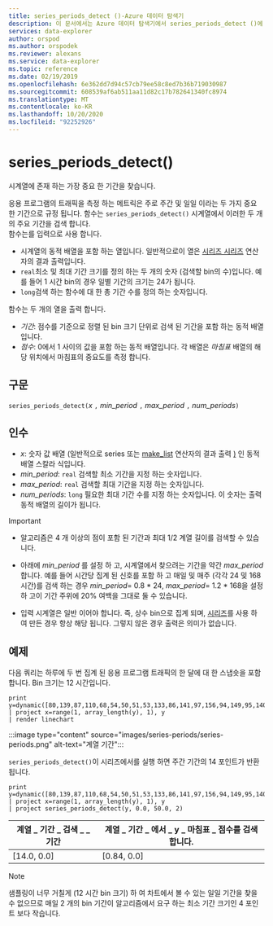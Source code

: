 ```yaml
---
title: series_periods_detect ()-Azure 데이터 탐색기
description: 이 문서에서는 Azure 데이터 탐색기에서 series_periods_detect ()에 대해 설명 합니다.
services: data-explorer
author: orspod
ms.author: orspodek
ms.reviewer: alexans
ms.service: data-explorer
ms.topic: reference
ms.date: 02/19/2019
ms.openlocfilehash: 6e362dd7d94c57cb79ee58c8ed7b36b719030987
ms.sourcegitcommit: 608539af6ab511aa11d82c17b782641340fc8974
ms.translationtype: MT
ms.contentlocale: ko-KR
ms.lasthandoff: 10/20/2020
ms.locfileid: "92252926"
---
```

# <a name="series_periods_detect"></a>series_periods_detect()

시계열에 존재 하는 가장 중요 한 기간을 찾습니다.  

응용 프로그램의 트래픽을 측정 하는 메트릭은 주로 주간 및 일일 이라는 두 가지 중요 한 기간으로 규정 됩니다. 함수는 `series_periods_detect()` 시계열에서 이러한 두 개의 주요 기간을 검색 합니다.  
함수는를 입력으로 사용 합니다.
* 시계열의 동적 배열을 포함 하는 열입니다. 일반적으로이 열은 [시리즈 시리즈](make-seriesoperator.md) 연산자의 결과 출력입니다.
* `real`최소 및 최대 기간 크기를 정의 하는 두 개의 숫자 (검색할 bin의 수)입니다. 예를 들어 1 시간 bin의 경우 일별 기간의 크기는 24가 됩니다. 
* `long`검색 하는 함수에 대 한 총 기간 수를 정의 하는 숫자입니다. 

함수는 두 개의 열을 출력 합니다.
* *기간*: 점수를 기준으로 정렬 된 bin 크기 단위로 검색 된 기간을 포함 하는 동적 배열입니다.
* *점수*: 0에서 1 사이의 값을 포함 하는 동적 배열입니다. 각 배열은 *마침표* 배열의 해당 위치에서 마침표의 중요도를 측정 합니다.
 
## <a name="syntax"></a>구문

`series_periods_detect(`*x* `,` *min_period* `,` *max_period* `,` *num_periods*`)`

## <a name="arguments"></a>인수

* *x*: 숫자 값 배열 (일반적으로 series 또는 [make_list](makelist-aggfunction.md) 연산자의 결과 출력 [)](make-seriesoperator.md) 인 동적 배열 스칼라 식입니다.
* *min_period*: `real` 검색할 최소 기간을 지정 하는 숫자입니다.
* *max_period*: `real` 검색할 최대 기간을 지정 하는 숫자입니다.
* *num_periods*: `long` 필요한 최대 기간 수를 지정 하는 숫자입니다. 이 숫자는 출력 동적 배열의 길이가 됩니다.

> [!IMPORTANT]
> * 알고리즘은 4 개 이상의 점이 포함 된 기간과 최대 1/2 계열 길이를 검색할 수 있습니다. 
>
> * 아래에 *min_period* 를 설정 하 고, 시계열에서 찾으려는 기간을 약간 *max_period* 합니다. 예를 들어 시간당 집계 된 신호를 포함 하 고 매일 및 매주 (각각 24 및 168 시간)를 검색 하는 경우 *min_period*= 0.8 \* 24, *max_period*= 1.2 \* 168을 설정 하 고이 기간 주위에 20% 여백을 그대로 둘 수 있습니다.
>
> * 입력 시계열은 일반 이어야 합니다. 즉, 상수 bin으로 집계 되며, [시리즈](make-seriesoperator.md)를 사용 하 여 만든 경우 항상 해당 됩니다. 그렇지 않은 경우 출력은 의미가 없습니다.

## <a name="example"></a>예제

다음 쿼리는 하루에 두 번 집계 된 응용 프로그램 트래픽의 한 달에 대 한 스냅숏을 포함 합니다. Bin 크기는 12 시간입니다.

<!-- csl: https://help.kusto.windows.net:443/Samples -->
```kusto
print y=dynamic([80,139,87,110,68,54,50,51,53,133,86,141,97,156,94,149,95,140,77,61,50,54,47,133,72,152,94,148,105,162,101,160,87,63,53,55,54,151,103,189,108,183,113,175,113,178,90,71,62,62,65,165,109,181,115,182,121,178,114,170])
| project x=range(1, array_length(y), 1), y  
| render linechart 
```

:::image type="content" source="images/series-periods/series-periods.png" alt-text="계열 기간":::

`series_periods_detect()`이 시리즈에서를 실행 하면 주간 기간의 14 포인트가 반환 됩니다.

<!-- csl: https://help.kusto.windows.net:443/Samples -->
```kusto
print y=dynamic([80,139,87,110,68,54,50,51,53,133,86,141,97,156,94,149,95,140,77,61,50,54,47,133,72,152,94,148,105,162,101,160,87,63,53,55,54,151,103,189,108,183,113,175,113,178,90,71,62,62,65,165,109,181,115,182,121,178,114,170])
| project x=range(1, array_length(y), 1), y  
| project series_periods_detect(y, 0.0, 50.0, 2)
```

| 계열 \_ 기간 \_ 검색 \_ \_ 기간  | 계열 \_ 기간 \_ 에서 \_ y \_ 마침표 \_ 점수를 검색 합니다. |
|-------------|-------------------|
| [14.0, 0.0] | [0.84, 0.0]  |


> [!NOTE] 
> 샘플링이 너무 거칠게 (12 시간 bin 크기) 하 여 차트에서 볼 수 있는 일일 기간을 찾을 수 없으므로 매일 2 개의 bin 기간이 알고리즘에서 요구 하는 최소 기간 크기인 4 포인트 보다 작습니다.

